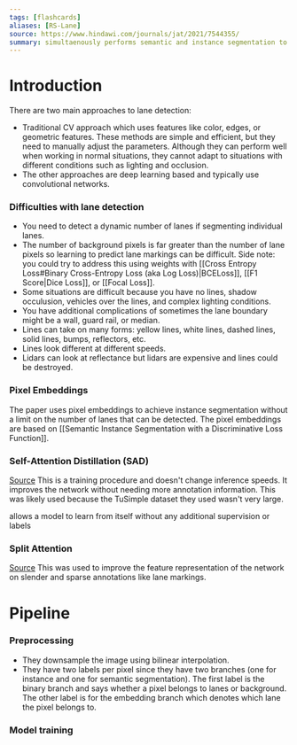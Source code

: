 ```yaml
---
tags: [flashcards]
aliases: [RS-Lane]
source: https://www.hindawi.com/journals/jat/2021/7544355/
summary: simultaenously performs semantic and instance segmentation to detect an unlimited number of lanes using per-pixel embeddings.
---
```


# Introduction
There are two main approaches to lane detection:
- Traditional CV approach which uses features like color, edges, or geometric features. These methods are simple and efficient, but they need to manually adjust the parameters. Although they can perform well when working in normal situations, they cannot adapt to situations with different conditions such as lighting and occlusion.
- The other approaches are deep learning based and typically use convolutional networks.

### Difficulties with lane detection
- You need to detect a dynamic number of lanes if segmenting individual lanes.
- The number of background pixels is far greater than the number of lane pixels so learning to predict lane markings can be difficult. Side note: you could try to address this using weights with [[Cross Entropy Loss#Binary Cross-Entropy Loss (aka Log Loss)|BCELoss]], [[F1 Score|Dice Loss]], or [[Focal Loss]].
- Some situations are difficult because you have no lines, shadow occulusion, vehicles over the lines, and complex lighting conditions.
- You have additional complications of sometimes the lane boundary might be a wall, guard rail, or median.
- Lines can take on many forms: yellow lines, white lines, dashed lines, solid lines, bumps, reflectors, etc.
- Lines look different at different speeds.
- Lidars can look at reflectance but lidars are expensive and lines could be destroyed.

### Pixel Embeddings
The paper uses pixel embeddings to achieve instance segmentation without a limit on the number of lanes that can be detected. The pixel embeddings are based on [[Semantic Instance Segmentation with a Discriminative Loss Function]].

### Self-Attention Distillation (SAD)
[Source](https://arxiv.org/abs/1908.00821)
This is a training procedure and doesn't change inference speeds. It improves the network without needing more annotation information. This was likely used because the TuSimple dataset they used wasn't very large.

allows a model to learn from itself without any additional supervision or labels

### Split Attention
[Source](https://arxiv.org/abs/2004.08955)
This was used to improve the feature representation of the network on slender and sparse annotations like lane markings.

# Pipeline
### Preprocessing
- They downsample the image using bilinear interpolation.
- They have two labels per pixel since they have two branches (one for instance and one for semantic segmentation). The first label is the binary branch and says whether a pixel belongs to lanes or background. The other label is for the embedding branch which denotes which lane the pixel belongs to.

### Model training
